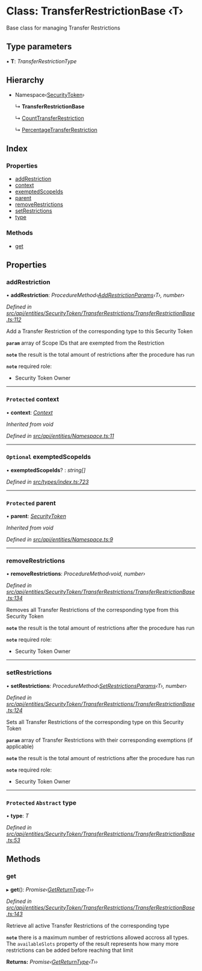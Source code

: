 # Class: TransferRestrictionBase ‹**T**›

Base class for managing Transfer Restrictions

## Type parameters

▪ **T**: *TransferRestrictionType*

## Hierarchy

* Namespace‹[SecurityToken](securitytoken.md)›

  ↳ **TransferRestrictionBase**

  ↳ [CountTransferRestriction](../interfaces/counttransferrestriction.md)

  ↳ [PercentageTransferRestriction](../interfaces/percentagetransferrestriction.md)

## Index

### Properties

* [addRestriction](transferrestrictionbase.md#addrestriction)
* [context](transferrestrictionbase.md#protected-context)
* [exemptedScopeIds](transferrestrictionbase.md#optional-exemptedscopeids)
* [parent](transferrestrictionbase.md#protected-parent)
* [removeRestrictions](transferrestrictionbase.md#removerestrictions)
* [setRestrictions](transferrestrictionbase.md#setrestrictions)
* [type](transferrestrictionbase.md#protected-abstract-type)

### Methods

* [get](transferrestrictionbase.md#get)

## Properties

###  addRestriction

• **addRestriction**: *ProcedureMethod‹[AddRestrictionParams](../globals.md#addrestrictionparams)‹T›, number›*

*Defined in [src/api/entities/SecurityToken/TransferRestrictions/TransferRestrictionBase.ts:112](https://github.com/PolymathNetwork/polymesh-sdk/blob/a0872cf4/src/api/entities/SecurityToken/TransferRestrictions/TransferRestrictionBase.ts#L112)*

Add a Transfer Restriction of the corresponding type to this Security Token

**`param`** array of Scope IDs that are exempted from the Restriction

**`note`** the result is the total amount of restrictions after the procedure has run

**`note`** required role:
  - Security Token Owner

___

### `Protected` context

• **context**: *[Context](context.md)*

*Inherited from void*

*Defined in [src/api/entities/Namespace.ts:11](https://github.com/PolymathNetwork/polymesh-sdk/blob/a0872cf4/src/api/entities/Namespace.ts#L11)*

___

### `Optional` exemptedScopeIds

• **exemptedScopeIds**? : *string[]*

*Defined in [src/types/index.ts:723](https://github.com/PolymathNetwork/polymesh-sdk/blob/a0872cf4/src/types/index.ts#L723)*

___

### `Protected` parent

• **parent**: *[SecurityToken](securitytoken.md)*

*Inherited from void*

*Defined in [src/api/entities/Namespace.ts:9](https://github.com/PolymathNetwork/polymesh-sdk/blob/a0872cf4/src/api/entities/Namespace.ts#L9)*

___

###  removeRestrictions

• **removeRestrictions**: *ProcedureMethod‹void, number›*

*Defined in [src/api/entities/SecurityToken/TransferRestrictions/TransferRestrictionBase.ts:134](https://github.com/PolymathNetwork/polymesh-sdk/blob/a0872cf4/src/api/entities/SecurityToken/TransferRestrictions/TransferRestrictionBase.ts#L134)*

Removes all Transfer Restrictions of the corresponding type from this Security Token

**`note`** the result is the total amount of restrictions after the procedure has run

**`note`** required role:
  - Security Token Owner

___

###  setRestrictions

• **setRestrictions**: *ProcedureMethod‹[SetRestrictionsParams](../globals.md#setrestrictionsparams)‹T›, number›*

*Defined in [src/api/entities/SecurityToken/TransferRestrictions/TransferRestrictionBase.ts:124](https://github.com/PolymathNetwork/polymesh-sdk/blob/a0872cf4/src/api/entities/SecurityToken/TransferRestrictions/TransferRestrictionBase.ts#L124)*

Sets all Transfer Restrictions of the corresponding type on this Security Token

**`param`** array of Transfer Restrictions with their corresponding exemptions (if applicable)

**`note`** the result is the total amount of restrictions after the procedure has run

**`note`** required role:
  - Security Token Owner

___

### `Protected` `Abstract` type

• **type**: *T*

*Defined in [src/api/entities/SecurityToken/TransferRestrictions/TransferRestrictionBase.ts:53](https://github.com/PolymathNetwork/polymesh-sdk/blob/a0872cf4/src/api/entities/SecurityToken/TransferRestrictions/TransferRestrictionBase.ts#L53)*

## Methods

###  get

▸ **get**(): *Promise‹[GetReturnType](../globals.md#getreturntype)‹T››*

*Defined in [src/api/entities/SecurityToken/TransferRestrictions/TransferRestrictionBase.ts:143](https://github.com/PolymathNetwork/polymesh-sdk/blob/a0872cf4/src/api/entities/SecurityToken/TransferRestrictions/TransferRestrictionBase.ts#L143)*

Retrieve all active Transfer Restrictions of the corresponding type

**`note`** there is a maximum number of restrictions allowed accross all types.
  The `availableSlots` property of the result represents how many more restrictions can be added
  before reaching that limit

**Returns:** *Promise‹[GetReturnType](../globals.md#getreturntype)‹T››*
